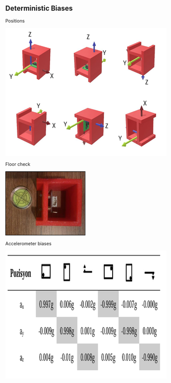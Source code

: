 ## Deterministic Biases

Positions

<img src="6_position.png" width="600" height="400" />

Floor check

<img src="6_position_2.png" width="250" height="200" />


Accelerometer biases

<img src="results_1.png" width="700" height="400" />
